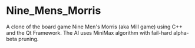 # Nine_Mens_Morris
A clone of the board game Nine Men's Morris (aka Mill game) using C++ and the Qt Framework.
The AI uses MiniMax algorithm with fail-hard alpha-beta pruning.
